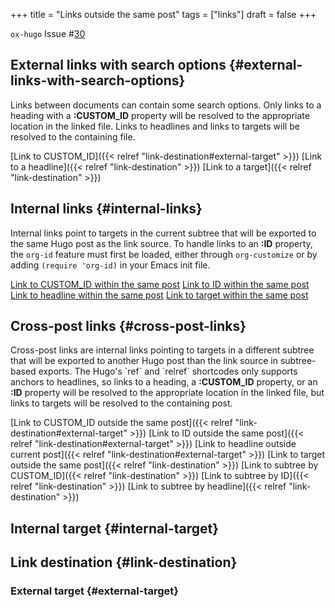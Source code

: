 +++
title = "Links outside the same post"
tags = ["links"]
draft = false
+++

`ox-hugo` Issue #[30](https://github.com/kaushalmodi/ox-hugo/issues/30)


## External links with search options {#external-links-with-search-options}

Links between documents can contain some search options. Only links
to a heading with a **:CUSTOM\_ID** property will be resolved to the
appropriate location in the linked file. Links to headlines and
links to targets will be resolved to the containing file.

[Link to CUSTOM\_ID]({{< relref "link-destination#external-target" >}})
[Link to a headline]({{< relref "link-destination" >}})
[Link to a target]({{< relref "link-destination" >}})


## Internal links {#internal-links}

Internal links point to targets in the current subtree that will be
exported to the same Hugo post as the link source. To handle links to
an **:ID** property, the `org-id` feature must first be loaded, either
through `org-customize` or by adding `(require 'org-id)` in your Emacs
init file.

[Link to CUSTOM\_ID within the same post](#internal-target)
[Link to ID within the same post](#internal-target)
[Link to headline within the same post](#internal-target)
[Link to target within the same post](#org2549435)


## Cross-post links {#cross-post-links}

Cross-post links are internal links pointing to targets in a different
subtree that will be exported to another Hugo post than the link
source in subtree-based exports. The Hugo's \`ref\` and \`relref\`
shortcodes only supports anchors to headlines, so links to a heading,
a **:CUSTOM\_ID** property, or an **:ID** property will be resolved to the
appropriate location in the linked file, but links to targets will be
resolved to the containing post.

[Link to CUSTOM\_ID outside the same post]({{< relref "link-destination#external-target" >}})
[Link to ID outside the same post]({{< relref "link-destination#external-target" >}})
[Link to headline outside current post]({{< relref "link-destination#external-target" >}})
[Link to target outside the same post]({{< relref "link-destination" >}})
[Link to subtree by CUSTOM\_ID]({{< relref "link-destination" >}})
[Link to subtree by ID]({{< relref "link-destination" >}})
[Link to subtree by headline]({{< relref "link-destination" >}})


## Internal target {#internal-target}

<a id="org2549435"></a>


## Link destination {#link-destination}


### External target {#external-target}

<a id="org4f91ca4"></a>
